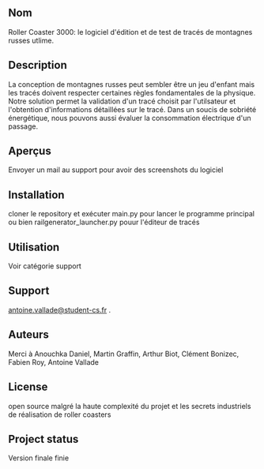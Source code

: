 ## Nom

Roller Coaster 3000: le logiciel d'édition et de test de tracés de montagnes russes utlime.

## Description

La conception de montagnes russes peut sembler être un jeu d'enfant mais les tracés doivent respecter certaines règles fondamentales de la physique.
Notre solution permet la validation d'un tracé choisit par l'utilsateur et l'obtention d'informations détaillées sur le tracé.
Dans un soucis de sobriété énergétique, nous pouvons aussi évaluer la consommation électrique d'un passage.

## Aperçus

Envoyer un mail au support pour avoir des screenshots du logiciel

## Installation

cloner le repository et exécuter main.py pour lancer le programme principal ou bien railgenerator_launcher.py pouur l'éditeur de tracés

## Utilisation

Voir catégorie support

## Support

antoine.vallade@student-cs.fr
.

## Auteurs

Merci à Anouchka Daniel, Martin Graffin, Arthur Biot, Clément Bonizec, Fabien Roy, Antoine Vallade

## License

open source malgré la haute complexité du projet et les secrets industriels de réalisation de roller coasters

## Project status

Version finale finie
